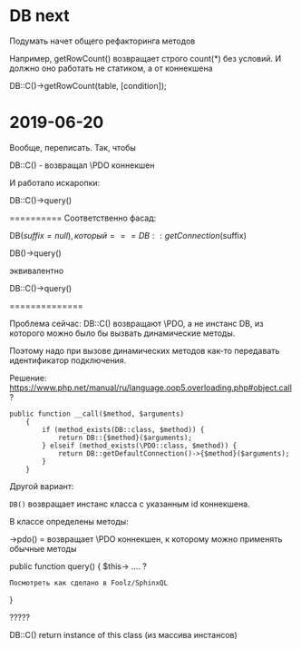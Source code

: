 # DB next

Подумать начет общего рефакторинга методов

Например, getRowCount() возвращает строго count(*) без условий. И должно оно 
работать не статиком, а от коннекшена

DB::C()->getRowCount(table, [condition]);

# 2019-06-20

Вообще, переписать. Так, чтобы 

DB::C() - возвращал \PDO коннекшен

И работало искаропки:

DB::C()->query()

==========
Соответственно фасад:

DB($suffix = null), который === DB::getConnection($suffix)

DB()->query()

эквивалентно

DB::C()->query()

==============

Проблема сейчас: DB::C() возвращают \PDO, а не инстанс DB, из которого 
можно было бы вызвать динамические методы.

Поэтому надо при вызове динамических методов как-то передавать
идентификатор подключения.



Решение: https://www.php.net/manual/ru/language.oop5.overloading.php#object.call ?
```
public function __call($method, $arguments)
    {
        if (method_exists(DB::class, $method)) {
            return DB::{$method}($arguments);
        } elseif (method_exists(\PDO::class, $method)) {
            return DB::getDefaultConnection()->{$method}($arguments);    
        }
    }
```

Другой вариант: 

`DB()` возвращает инстанс класса с указанным id коннекшена.

В классе определены методы:

->pdo() = возвращает \PDO коннекшен, к которому можно применять обычные методы 

public function query()
{
	$this-> .... ?
	
	Посмотреть как сделано в Foolz/SphinxQL
}

?????

DB::C() return instance of this class (из массива инстансов)
















